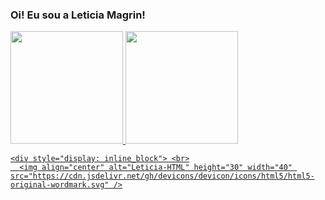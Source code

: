 ### Oi! Eu sou a Leticia Magrin!
 <div>
  <a href="https://github.com/LeticiaMagrin">
  <img height="180cm" src="https://github-readme-stats.vercel.app/api?username=LeticiaMagrin&show_icons=true&theme=tokyonight&include_all_commits=true&count_private=true"/>
    <img height="180cm" src="https://github-readme-stats.vercel.app/api/top-langs/?username=LeticiaMagrin&layout=compact&langs_count-16&theme=tokyonight"/>
    </div>
    
    <div style="display: inline_block"> <br>
      <img align="center" alt="Leticia-HTML" height="30" width="40" src="https://cdn.jsdelivr.net/gh/devicons/devicon/icons/html5/html5-original-wordmark.svg" />
          
      
    
